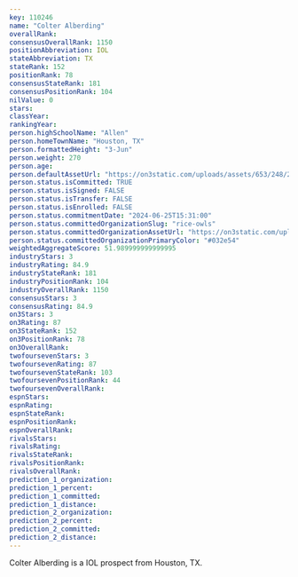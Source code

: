```yaml
---
key: 110246
name: "Colter Alberding"
overallRank: 
consensusOverallRank: 1150
positionAbbreviation: IOL
stateAbbreviation: TX
stateRank: 152
positionRank: 78
consensusStateRank: 181
consensusPositionRank: 104
nilValue: 0
stars: 
classYear: 
rankingYear: 
person.highSchoolName: "Allen"
person.homeTownName: "Houston, TX"
person.formattedHeight: "3-Jun"
person.weight: 270
person.age: 
person.defaultAssetUrl: "https://on3static.com/uploads/assets/653/248/248653.png"
person.status.isCommitted: TRUE
person.status.isSigned: FALSE
person.status.isTransfer: FALSE
person.status.isEnrolled: FALSE
person.status.commitmentDate: "2024-06-25T15:31:00"
person.status.committedOrganizationSlug: "rice-owls"
person.status.committedOrganizationAssetUrl: "https://on3static.com/uploads/assets/806/149/149806.svg"
person.status.committedOrganizationPrimaryColor: "#032e54"
weightedAggregateScore: 51.989999999999995
industryStars: 3
industryRating: 84.9
industryStateRank: 181
industryPositionRank: 104
industryOverallRank: 1150
consensusStars: 3
consensusRating: 84.9
on3Stars: 3
on3Rating: 87
on3StateRank: 152
on3PositionRank: 78
on3OverallRank: 
twofoursevenStars: 3
twofoursevenRating: 87
twofoursevenStateRank: 103
twofoursevenPositionRank: 44
twofoursevenOverallRank: 
espnStars: 
espnRating: 
espnStateRank: 
espnPositionRank: 
espnOverallRank: 
rivalsStars: 
rivalsRating: 
rivalsStateRank: 
rivalsPositionRank: 
rivalsOverallRank: 
prediction_1_organization: 
prediction_1_percent: 
prediction_1_committed: 
prediction_1_distance: 
prediction_2_organization: 
prediction_2_percent: 
prediction_2_committed: 
prediction_2_distance: 
---
```

Colter Alberding is a IOL prospect from Houston, TX.
